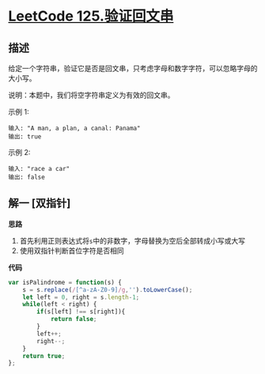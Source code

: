 # [LeetCode 125.验证回文串](https://leetcode-cn.com/problems/valid-palindrome)
## 描述

给定一个字符串，验证它是否是回文串，只考虑字母和数字字符，可以忽略字母的大小写。

说明：本题中，我们将空字符串定义为有效的回文串。

示例 1:
```
输入: "A man, a plan, a canal: Panama"
输出: true
```
示例 2:
```
输入: "race a car"
输出: false
```
## 解一 [双指针]
**思路**

1. 首先利用正则表达式将`s`中的非数字，字母替换为空后全部转成小写或大写
2. 使用双指针判断首位字符是否相同

**代码**
```Javascript 
var isPalindrome = function(s) {
    s = s.replace(/[^a-zA-Z0-9]/g,'').toLowerCase();
    let left = 0, right = s.length-1;
    while(left < right) {
        if(s[left] !== s[right]){
            return false;
        }
        left++;
        right--;
    }
    return true;
};
```

